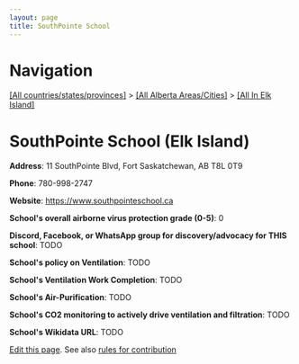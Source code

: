 ```yaml
---
layout: page
title: SouthPointe School
---
```

# Navigation

[[All countries/states/provinces]](../../..) > [[All Alberta Areas/Cities]](../..) > [[All In Elk Island]](..)

# SouthPointe School (Elk Island)

**Address**: 11 SouthPointe Blvd, Fort Saskatchewan, AB T8L 0T9

**Phone**: 780-998-2747

**Website**: <https://www.southpointeschool.ca>

**School's overall airborne virus protection grade (0-5)**: 0

**Discord, Facebook, or WhatsApp group for discovery/advocacy for THIS school**: TODO

**School's policy on Ventilation**: TODO

**School's Ventilation Work Completion**: TODO

**School's Air-Purification**: TODO

**School's CO2 monitoring to actively drive ventilation and filtration**: TODO

**School's Wikidata URL**: TODO


[Edit this page](https://github.com/ventilate-schools/AB/edit/main/./Elk_Island/SouthPointe_School.md). See also [rules for contribution](../../../contribution-rules/)
